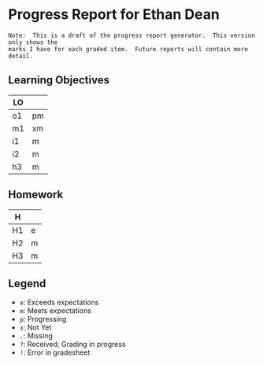 # Progress Report for Ethan Dean

    Note:  This is a draft of the progress report generator.  This version only shows the
    marks I have for each graded item.  Future reports will contain more detail.
## Learning Objectives

| LO |       |  
|------|-------|
| o1   | pm    |
| m1   | xm    |
| i1   | m     |
| i2   | m     |
| h3   | m     |


## Homework

| H |       |  
|------|-------|
| H1   | e     |
| H2   | m     |
| H3   | m     |



## Legend 
* `e`: Exceeds expectations
* `m`: Meets expectations
* `p`: Progressing
* `x`: Not Yet
* `.`: Missing
* `?`: Received; Grading in progress
* `!`: Error in gradesheet
